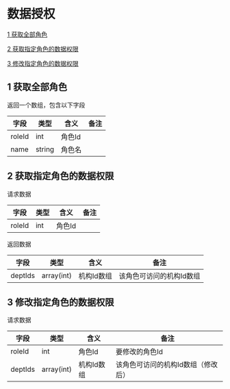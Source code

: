 # 数据授权
[1  获取全部角色](#user-content-1--获取全部角色)

[2  获取指定角色的数据权限](#user-content-2--获取指定角色的数据权限)

[3  修改指定角色的数据权限](#user-content-3--修改指定角色的数据权限)

##  1  获取全部角色

返回一个数组，包含以下字段

| 字段     | 类型     | 含义   | 备注   |
| ------ | ------ | ---- | ---- |
| roleId | int    | 角色Id |      |
| name   | string | 角色名  |      |



##  2  获取指定角色的数据权限

请求数据

| 字段     | 类型   | 含义   | 备注   |
| ------ | ---- | ---- | ---- |
| roleId | int  | 角色Id |      |

返回数据

| 字段      | 类型         | 含义     | 备注            |
| ------- | ---------- | ------ | ------------- |
| deptIds | array(int) | 机构Id数组 | 该角色可访问的机构Id数组 |



##  3  修改指定角色的数据权限

请求数据

| 字段      | 类型         | 含义     | 备注                 |
| ------- | ---------- | ------ | ------------------ |
| roleId  | int        | 角色Id   | 要修改的角色Id           |
| deptIds | array(int) | 机构Id数组 | 该角色可访问的机构Id数组（修改后） |

